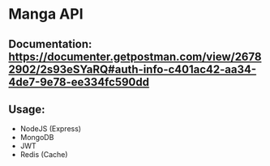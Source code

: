 # Manga API

## Documentation: https://documenter.getpostman.com/view/26782902/2s93eSYaRQ#auth-info-c401ac42-aa34-4de7-9e78-ee334fc590dd

## Usage: 
* NodeJS (Express)
* MongoDB
* JWT
* Redis (Cache)
